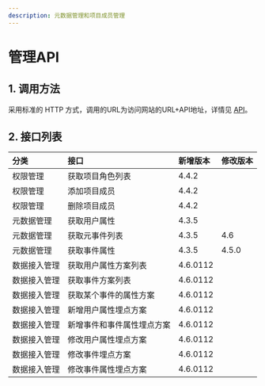 ```yaml
---
description: 元数据管理和项目成员管理
---
```


# 管理API

## 1. 调用方法

采用标准的 HTTP 方式，调用的URL为访问网站的URL+API地址，详情见 [API](../)。

## 2. 接口列表

| 分类 | 接口 | 新增版本 | 修改版本 |
| :--- | :--- | :--- | :--- |
| 权限管理 | 获取项目角色列表 | 4.4.2 |  |
| 权限管理 | 添加项目成员 | 4.4.2 |  |
| 权限管理 | 删除项目成员 | 4.4.2 |  |
| 元数据管理 | 获取用户属性 | 4.3.5 |  |
| 元数据管理 | 获取元事件列表 | 4.3.5 | 4.6 |
| 元数据管理 | 获取事件属性 | 4.3.5 | 4.5.0 |
| 数据接入管理 | 获取用户属性方案列表 | 4.6.0112 |  |
| 数据接入管理 | 获取事件方案列表 | 4.6.0112 |  |
| 数据接入管理 | 获取某个事件的属性方案 | 4.6.0112 |  |
| 数据接入管理 | 新增用户属性埋点方案 | 4.6.0112 |  |
| 数据接入管理 | 新增事件和事件属性埋点方案 | 4.6.0112 |  |
| 数据接入管理 | 修改用户属性埋点方案 | 4.6.0112 |  |
| 数据接入管理 | 修改事件埋点方案 | 4.6.0112 |  |
| 数据接入管理 | 修改事件属性埋点方案 | 4.6.0112 |  |

